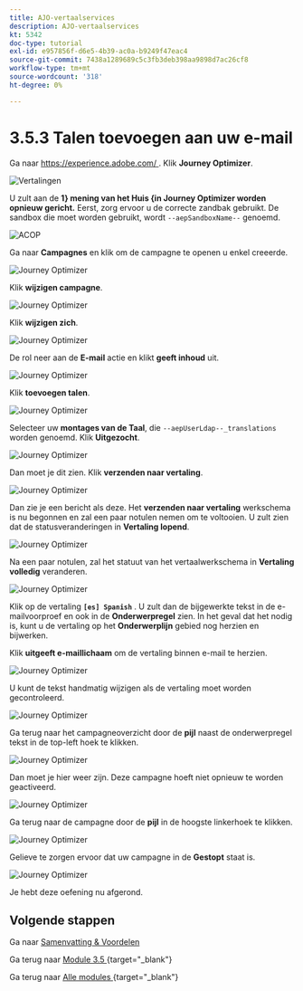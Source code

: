 ```yaml
---
title: AJO-vertaalservices
description: AJO-vertaalservices
kt: 5342
doc-type: tutorial
exl-id: e957856f-d6e5-4b39-ac0a-b9249f47eac4
source-git-commit: 7438a1289689c5c3fb3deb398aa9898d7ac26cf8
workflow-type: tm+mt
source-wordcount: '318'
ht-degree: 0%

---
```


# 3.5.3 Talen toevoegen aan uw e-mail

Ga naar [ https://experience.adobe.com/ ](https://experience.adobe.com/). Klik **Journey Optimizer**.

![ Vertalingen ](./images/ajolp1.png)

U zult aan de **1&rbrace; mening van het Huis &lbrace;in Journey Optimizer worden opnieuw gericht.** Eerst, zorg ervoor u de correcte zandbak gebruikt. De sandbox die moet worden gebruikt, wordt `--aepSandboxName--` genoemd.

![ ACOP ](./images/ajolp2.png)

Ga naar **Campagnes** en klik om de campagne te openen u enkel creeerde.

![ Journey Optimizer ](./images/camploc1.png)

Klik **wijzigen campagne**.

![ Journey Optimizer ](./images/camploc2.png)

Klik **wijzigen zich**.

![ Journey Optimizer ](./images/camploc3.png)

De rol neer aan de **E-mail** actie en klikt **geeft inhoud** uit.

![ Journey Optimizer ](./images/camploc4.png)

Klik **toevoegen talen**.

![ Journey Optimizer ](./images/camploc5.png)

Selecteer uw **montages van de Taal**, die `--aepUserLdap--_translations` worden genoemd. Klik **Uitgezocht**.

![ Journey Optimizer ](./images/camplocs1.png)

Dan moet je dit zien. Klik **verzenden naar vertaling**.

![ Journey Optimizer ](./images/camplocs2.png)

Dan zie je een bericht als deze. Het **verzenden naar vertaling** werkschema is nu begonnen en zal een paar notulen nemen om te voltooien.
U zult zien dat de statusveranderingen in **Vertaling lopend**.

![ Journey Optimizer ](./images/camplocs3.png)

Na een paar notulen, zal het statuut van het vertaalwerkschema in **Vertaling volledig** veranderen.

![ Journey Optimizer ](./images/camplocs4.png)

Klik op de vertaling **`[es] Spanish`** . U zult dan de bijgewerkte tekst in de e-mailvoorproef en ook in de **Onderwerpregel** zien.
In het geval dat het nodig is, kunt u de vertaling op het **Onderwerplijn** gebied nog herzien en bijwerken.

Klik **uitgeeft e-maillichaam** om de vertaling binnen e-mail te herzien.

![ Journey Optimizer ](./images/camplocs5.png)

U kunt de tekst handmatig wijzigen als de vertaling moet worden gecontroleerd.

![ Journey Optimizer ](./images/camplocs6.png)

Ga terug naar het campagneoverzicht door de **pijl** naast de onderwerpregel tekst in de top-left hoek te klikken.

![ Journey Optimizer ](./images/camplocs7.png)

Dan moet je hier weer zijn. Deze campagne hoeft niet opnieuw te worden geactiveerd.

![ Journey Optimizer ](./images/camplocs8.png)

Ga terug naar de campagne door de **pijl** in de hoogste linkerhoek te klikken.

![ Journey Optimizer ](./images/camplocs9.png)

Gelieve te zorgen ervoor dat uw campagne in de **Gestopt** staat is.

![ Journey Optimizer ](./images/camplocs10.png)

Je hebt deze oefening nu afgerond.

## Volgende stappen

Ga naar [ Samenvatting &amp; Voordelen ](./summary.md)

Ga terug naar [ Module 3.5 ](./ajotranslationsvcs.md){target="_blank"}

Ga terug naar [ Alle modules ](./../../../overview.md){target="_blank"}
